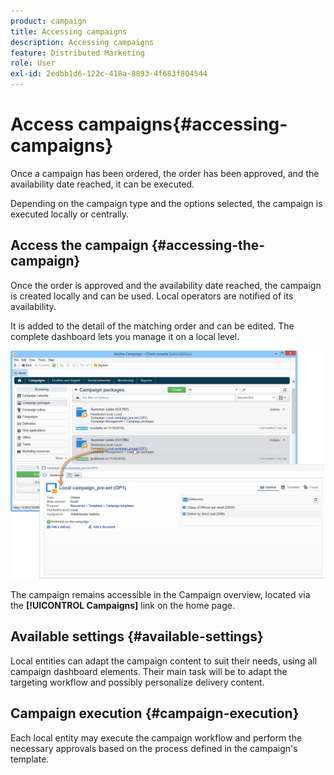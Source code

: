 ```yaml
---
product: campaign
title: Accessing campaigns
description: Accessing campaigns
feature: Distributed Marketing
role: User
exl-id: 2edbb1d6-122c-418a-8893-4f683f804544
---
```

# Access campaigns{#accessing-campaigns}



Once a campaign has been ordered, the order has been approved, and the availability date reached, it can be executed.

Depending on the campaign type and the options selected, the campaign is executed locally or centrally.

## Access the campaign {#accessing-the-campaign}

Once the order is approved and the availability date reached, the campaign is created locally and can be used. Local operators are notified of its availability.

It is added to the detail of the matching order and can be edited. The complete dashboard lets you manage it on a local level.

![](assets/mkg_dist_local_op_edit_new_op1.png)

The campaign remains accessible in the Campaign overview, located via the **[!UICONTROL Campaigns]** link on the home page.

## Available settings {#available-settings}

Local entities can adapt the campaign content to suit their needs, using all campaign dashboard elements. Their main task will be to adapt the targeting workflow and possibly personalize delivery content.

## Campaign execution {#campaign-execution}

Each local entity may execute the campaign workflow and perform the necessary approvals based on the process defined in the campaign's template.
